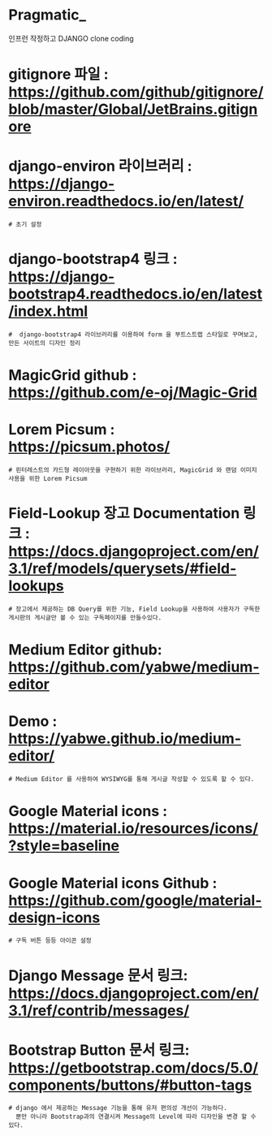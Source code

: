 # Pragmatic_


인프런 작정하고 DJANGO clone coding 



# gitignore 파일 : https://github.com/github/gitignore/blob/master/Global/JetBrains.gitignore
# django-environ 라이브러리 : https://django-environ.readthedocs.io/en/latest/
    # 초기 설정

# django-bootstrap4 링크 : https://django-bootstrap4.readthedocs.io/en/latest/index.html
    #  django-bootstrap4 라이브러리를 이용하여 form 을 부트스트랩 스타일로 꾸며보고, 만든 사이트의 디자인 정리



# MagicGrid github :  https://github.com/e-oj/Magic-Grid 
# Lorem Picsum : https://picsum.photos/
    # 핀터레스트의 카드형 레이아웃을 구현하기 위한 라이브러리, MagicGrid 와 랜덤 이미지 사용을 위한 Lorem Picsum


# Field-Lookup 장고 Documentation 링크 : https://docs.djangoproject.com/en/3.1/ref/models/querysets/#field-lookups
    # 장고에서 제공하는 DB Query를 위한 기능, Field Lookup을 사용하여 사용자가 구독한 게시판의 게시글만 볼 수 있는 구독페이지를 만들수있다.
    
    
# Medium Editor github:  https://github.com/yabwe/medium-editor     
# Demo : https://yabwe.github.io/medium-editor/
    # Medium Editor 를 사용하여 WYSIWYG를 통해 게시글 작성할 수 있도록 할 수 있다.


# Google Material icons : https://material.io/resources/icons/?style=baseline 
# Google Material icons Github : https://github.com/google/material-design-icons
    # 구독 버튼 등등 아이콘 설정
    
    
# Django Message 문서 링크: https://docs.djangoproject.com/en/3.1/ref/contrib/messages/ 
# Bootstrap Button 문서 링크: https://getbootstrap.com/docs/5.0/components/buttons/#button-tags 
    # django 에서 제공하는 Message 기능을 통해 유저 편의성 개선이 가능하다. 
      뿐만 아니라 Bootstrap과의 연결시켜 Message의 Level에 따라 디자인을 변경 할 수 있다.    
